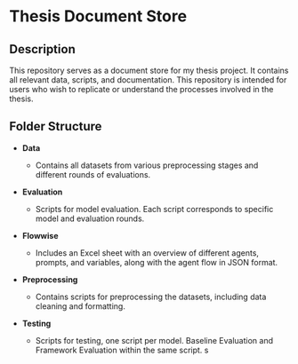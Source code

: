 # Thesis Document Store

## Description
This repository serves as a document store for my thesis project. It contains all relevant data, scripts, and documentation. This repository is intended for users who wish to replicate or understand the processes involved in the thesis.

## Folder Structure


- **Data**
  - Contains all datasets from various preprocessing stages and different rounds of evaluations.

- **Evaluation**
  - Scripts for model evaluation. Each script corresponds to specific model and evaluation rounds.

- **Flowwise**
  - Includes an Excel sheet with an overview of different agents, prompts, and variables, along with the agent flow in JSON format.

- **Preprocessing**
  - Contains scripts for preprocessing the datasets, including data cleaning and formatting.

- **Testing**
  - Scripts for testing, one script per model. Baseline Evaluation and Framework Evaluation within the same script. s



